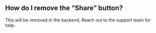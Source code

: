 ## How do I remove the “Share” button?

This will be removed in the backend. Reach out to the support team for help.
